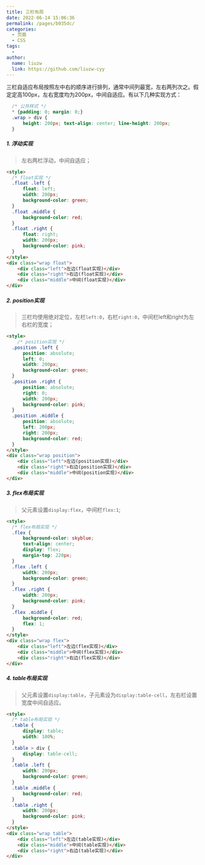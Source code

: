 ```yaml
---
title: 三栏布局
date: 2022-06-14 15:06:36
permalink: /pages/b935dc/
categories:
  - 页面
  - CSS
tags:
  -
author:
  name: liuzw
  link: https://github.com/liuzw-cyy
---
```

三栏自适应布局按照左中右的顺序进行排列，通常中间列最宽，左右两列次之。假定定高100px，左右宽度均为200px，中间自适应。有以下几种实现方式：
```css
  /* 公共样式 */
  * {padding: 0; margin: 0;}
  .wrap > div {
      height: 200px; text-align: center; line-height: 200px;
  }
```
##### 1. 浮动实现
> 左右两栏浮动，中间自适应；
```html
<style>
  /* float实现 */
  .float .left {
      float: left;
      width: 200px;
      background-color: green;
  }
  .float .middle {
      background-color: red;
  }
  .float .right {
      float: right;
      width: 200px;
      background-color: pink;
  }
</style>
<div class="wrap float">
    <div class="left">左边(float实现)</div>
    <div class="right">右边(float实现)</div>
    <div class="middle">中间(float实现)</div>
</div>
```
##### 2. position实现
> 三栏均使用绝对定位，左栏`left:0`，右栏`right:0`，中间栏left和right为左右栏的宽度；
```html
<style>
    /* position实现 */
  .position .left {
      position: absolute;
      left: 0;
      width: 200px;
      background-color: green;
  }
  .position .right {
      position: absolute;
      right: 0;
      width: 200px;
      background-color: pink;
  }
  .position .middle {
      position: absolute;
      left: 200px;
      right: 200px;
      background-color: red;
  }
</style>
<div class="wrap position">
    <div class="left">左边(position实现)</div>
    <div class="right">右边(position实现)</div>
    <div class="middle">中间(position实现)</div>
</div>
```
##### 3. flex布局实现
> 父元素设置`display:flex`，中间栏`flex:1`;
```html
<style>
  /* flex布局实现 */
  .flex {
      background-color: skyblue;
      text-align: center;
      display: flex;
      margin-top: 220px;
  }
  .flex .left {
      width: 200px;
      background-color: green;
  }
  .flex .right {
      width: 200px;
      background-color: pink;
  }
  .flex .middle {
      background-color: red;
      flex: 1;
  }
</style>
<div class="wrap flex">
    <div class="left">左边(flex实现)</div>
    <div class="middle">中间(flex实现)</div>
    <div class="right">右边(flex实现)</div>
</div>
```
##### 4. table布局实现
> 父元素设置`display:table`，子元素设为`display:table-cell`，左右栏设置宽度中间自适应。
```html
<style>
  /* table布局实现 */
  .table {
      display: table;
      width: 100%;
  }
  .table > div {
      display: table-cell;
  }
  .table .left {
      width: 200px;
      background-color: green;
  }
  .table .middle {
      background-color: red;
  }
  .table .right {
      width: 200px;
      background-color: pink;
  }
</style>
<div class="wrap table">
    <div class="left">左边(table实现)</div>
    <div class="middle">中间(table实现)</div>
    <div class="right">右边(table实现)</div>
</div>
```